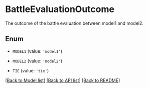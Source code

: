 # BattleEvaluationOutcome

The outcome of the battle evaluation between model1 and model2.

## Enum

* `MODEL1` (value: `'model1'`)

* `MODEL2` (value: `'model2'`)

* `TIE` (value: `'tie'`)

[[Back to Model list]](../README.md#documentation-for-models) [[Back to API list]](../README.md#documentation-for-api-endpoints) [[Back to README]](../README.md)



